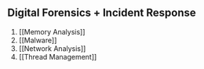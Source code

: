 ## Digital Forensics + Incident Response

1. [[Memory Analysis]]
2. [[Malware]]
3. [[Network Analysis]]
4. [[Thread Management]]